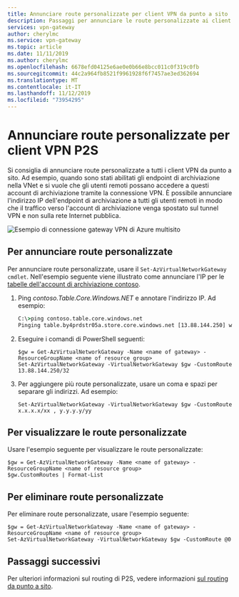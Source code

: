 ```yaml
---
title: Annunciare route personalizzate per client VPN da punto a sito | Azure | Microsoft Docs
description: Passaggi per annunciare le route personalizzate ai client da punto a sito
services: vpn-gateway
author: cherylmc
ms.service: vpn-gateway
ms.topic: article
ms.date: 11/11/2019
ms.author: cherylmc
ms.openlocfilehash: 6678efd04125e6ae0e0b66e8bcc011c0f319c0fb
ms.sourcegitcommit: 44c2a964fb8521f9961928f6f7457ae3ed362694
ms.translationtype: MT
ms.contentlocale: it-IT
ms.lasthandoff: 11/12/2019
ms.locfileid: "73954295"
---
```

# <a name="advertise-custom-routes-for-p2s-vpn-clients"></a>Annunciare route personalizzate per client VPN P2S

Si consiglia di annunciare route personalizzate a tutti i client VPN da punto a sito. Ad esempio, quando sono stati abilitati gli endpoint di archiviazione nella VNet e si vuole che gli utenti remoti possano accedere a questi account di archiviazione tramite la connessione VPN. È possibile annunciare l'indirizzo IP dell'endpoint di archiviazione a tutti gli utenti remoti in modo che il traffico verso l'account di archiviazione venga spostato sul tunnel VPN e non sulla rete Internet pubblica.

![Esempio di connessione gateway VPN di Azure multisito](./media/vpn-gateway-p2s-advertise-custom-routes/custom-routes.png)

## <a name="to-advertise-custom-routes"></a>Per annunciare route personalizzate

Per annunciare route personalizzate, usare il `Set-AzVirtualNetworkGateway cmdlet`. Nell'esempio seguente viene illustrato come annunciare l'IP per le [tabelle dell'account di archiviazione contoso](https://contoso.table.core.windows.net).

1. Ping *contoso.Table.Core.Windows.NET* e annotare l'indirizzo IP. Ad esempio:

    ```cmd
    C:\>ping contoso.table.core.windows.net
    Pinging table.by4prdstr05a.store.core.windows.net [13.88.144.250] with 32 bytes of data:
    ```

2. Eseguire i comandi di PowerShell seguenti:

    ```azurepowershell-interactive
    $gw = Get-AzVirtualNetworkGateway -Name <name of gateway> -ResourceGroupName <name of resource group>
    Set-AzVirtualNetworkGateway -VirtualNetworkGateway $gw -CustomRoute 13.88.144.250/32
    ```

3. Per aggiungere più route personalizzate, usare un coma e spazi per separare gli indirizzi. Ad esempio:

    ```azurepowershell-interactive
    Set-AzVirtualNetworkGateway -VirtualNetworkGateway $gw -CustomRoute x.x.x.x/xx , y.y.y.y/yy
    ```
## <a name="to-view-custom-routes"></a>Per visualizzare le route personalizzate

Usare l'esempio seguente per visualizzare le route personalizzate:

  ```azurepowershell-interactive
  $gw = Get-AzVirtualNetworkGateway -Name <name of gateway> -ResourceGroupName <name of resource group>
  $gw.CustomRoutes | Format-List
  ```
## <a name="to-delete-custom-routes"></a>Per eliminare route personalizzate

Per eliminare route personalizzate, usare l'esempio seguente:

  ```azurepowershell-interactive
  $gw = Get-AzVirtualNetworkGateway -Name <name of gateway> -ResourceGroupName <name of resource group>
  Set-AzVirtualNetworkGateway -VirtualNetworkGateway $gw -CustomRoute @0
  ```
## <a name="next-steps"></a>Passaggi successivi

Per ulteriori informazioni sul routing di P2S, vedere informazioni [sul routing da punto a sito](vpn-gateway-about-point-to-site-routing.md).
